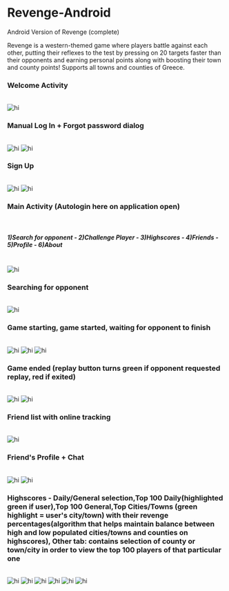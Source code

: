 # Revenge-Android
Android Version of Revenge (complete)

Revenge is a western-themed game where players battle against each other, putting their reflexes to the test by pressing on 20 targets faster than their opponents and earning personal points along with boosting their town and county points! Supports all towns and counties of Greece.
<html>

  <head>

  </head>

  <body>
  <h3>Welcome Activity</h3>
  </br>
<img src="Revenge-Android-Screenshots/11.png" alt="hi" class="inline"/>
</br>
<h3>Manual Log In + Forgot password dialog</h3>
</br>
<img src="Revenge-Android-Screenshots/12.png" alt="hi" class="inline"/>
<img src="Revenge-Android-Screenshots/13.png" alt="hi" class="inline"/>
</br>
  <h3>Sign Up</h3>
  </br>
<img src="Revenge-Android-Screenshots/14.png" alt="hi" class="inline"/>
<img src="Revenge-Android-Screenshots/15.png" alt="hi" class="inline"/>
</br>
<h3>Main Activity (Autologin here on application open)</h3>
</br><h5>1)Search for opponent - 2)Challenge Player - 3)Highscores - 4)Friends - 5)Profile - 6)About</h5>
</br>
<img src="Revenge-Android-Screenshots/1.png" alt="hi" class="inline"/>
</br>
<h3>Searching for opponent</h3>
</br>
<img src="Revenge-Android-Screenshots/2.png" alt="hi" class="inline"/>
</br>
<h3>Game starting, game started, waiting for opponent to finish</h3>
</br>
<img src="Revenge-Android-Screenshots/3.png" alt="hi" class="inline"/>
<img src="Revenge-Android-Screenshots/4.png" alt="hi" class="inline"/>
<img src="Revenge-Android-Screenshots/5.png" alt="hi" class="inline"/>
</br>
<h3>Game ended (replay button turns green if opponent requested replay, red if exited)</h3>
</br>
<img src="Revenge-Android-Screenshots/6.png" alt="hi" class="inline"/>
<img src="Revenge-Android-Screenshots/7.png" alt="hi" class="inline"/>
</br>
<h3>Friend list with online tracking</h3>
</br>
<img src="Revenge-Android-Screenshots/8.png" alt="hi" class="inline"/>
</br>
<h3>Friend's Profile + Chat</h3>
</br>
<img src="Revenge-Android-Screenshots/9.png" alt="hi" class="inline"/>
<img src="Revenge-Android-Screenshots/10.png" alt="hi" class="inline"/>
</br>
<h3><b>Highscores</b> - <b>Daily/General selection</b>,<b>Top 100 Daily</b>(highlighted green if user),<b>Top 100 General</b>,<b>Top Cities/Towns </b>(green highlight = user's city/town) with their revenge percentages(algorithm that helps maintain balance between high and low populated cities/towns and counties on highscores), <b>Other tab</b>: contains selection of county or town/city in order to view the top 100 players of that particular one</h3>
</br>
<img src="Revenge-Android-Screenshots/9.png" alt="hi" class="inline"/>
<img src="Revenge-Android-Screenshots/10.png" alt="hi" class="inline"/>
<img src="Revenge-Android-Screenshots/9.png" alt="hi" class="inline"/>
<img src="Revenge-Android-Screenshots/10.png" alt="hi" class="inline"/>
<img src="Revenge-Android-Screenshots/9.png" alt="hi" class="inline"/>
<img src="Revenge-Android-Screenshots/10.png" alt="hi" class="inline"/>
  </body>
</html>
